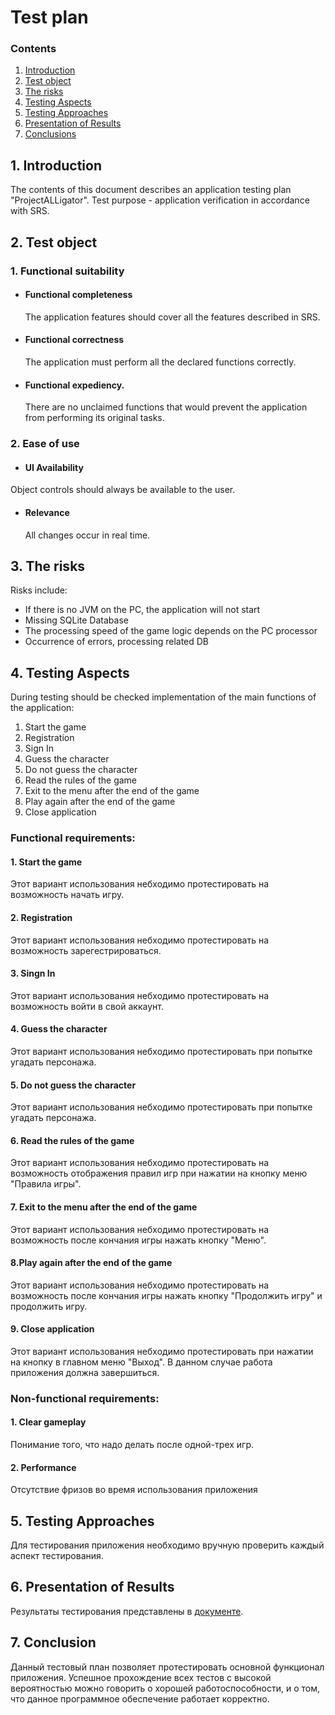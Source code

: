 # Test plan
 ### Contents
  1. [Introduction](#1)
  2. [Test object](#2)
  3. [The risks](#3)
  4. [Testing Aspects](#4)<br>
  5. [Testing Approaches](#5)
  6. [Presentation of Results](#6)
  7. [Сonclusions](#7)
  <a name="1"></a>
 ## 1. Introduction
The contents of this document describes an application testing plan "ProjectALLigator". Test purpose - application verification in accordance with SRS.
<a name="2"></a>
 ## 2. Test object
### 1. Functional suitability
-   #### Functional completeness
    The application features should cover all the features described in SRS.
-   #### Functional correctness
    The application must perform all the declared functions correctly.
-   #### Functional expediency.
    There are no unclaimed functions that would prevent the application from performing its original tasks.
### 2. Ease of use
-   #### UI Availability
   Object controls should always be available to the user.
-   #### Relevance
    All changes occur in real time.
<a name="3"></a>
## 3. The risks
Risks include:
- If there is no JVM on the PC, the application will not start
- Missing SQLite Database
- The processing speed of the game logic depends on the PC processor
- Occurrence of errors, processing related DB
<a name="4"></a>
 ## 4. Testing Aspects
During testing should be checked implementation of the main functions of the application:  
1. Start the game
2. Registration
3. Sign In
4. Guess the character
5. Do not guess the character
6. Read the rules of the game
7. Exit to the menu after the end of the game 
8. Play again after the end of the game
9. Close application

### Functional requirements:
#### 1. Start the game
Этот вариант использования небходимо протестировать на возможность начать игру.

#### 2. Registration
Этот вариант использования небходимо протестировать на возможность зарегестрироваться.

#### 3. Singn In
Этот вариант использования небходимо протестировать на возможность войти в свой аккаунт.

#### 4. Guess the character
Этот вариант использования небходимо протестировать при попытке угадать персонажа.

#### 5. Do not guess the character
Этот вариант использования небходимо протестировать при попытке угадать персонажа.

#### 6. Read the rules of the game
Этот вариант использования небходимо протестировать на возможность отображения правил игр при нажатии на кнопку меню "Правила игры".

#### 7. Exit to the menu after the end of the game
Этот вариант использования небходимо протестировать на возможность после кончания игры нажать кнопку "Меню".

#### 8.Play again after the end of the game
Этот вариант использования небходимо протестировать на возможность после кончания игры нажать кнопку "Продолжить игру" и продолжить игру.

#### 9. Close application
Этот вариант использования небходимо протестировать при нажатии на кнопку в главном меню "Выход". В данном случае работа приложения должна завершиться.

### Non-functional requirements:
#### 1. Clear gameplay
Понимание того, что надо делать после одной-трех игр.

#### 2. Performance
Отсутствие фризов во время использования приложения

<a name="5"></a>
## 5. Testing Approaches
Для тестирования приложения необходимо вручную проверить каждый аспект тестирования.

<a name="6"></a>
## 6. Presentation of Results
Результаты тестирования представлены в [документе](https://github.com/bar47ney/trtpo_two/blob/master/test/Test%20result.md).

<a name="7"></a>
## 7. Conclusion
Данный тестовый план позволяет протестировать основной функционал приложения. Успешное прохождение всех тестов с высокой вероятностью можно говорить о хорошей работоспособности, и о том, что данное программное обеспечение работает корректно.

    

